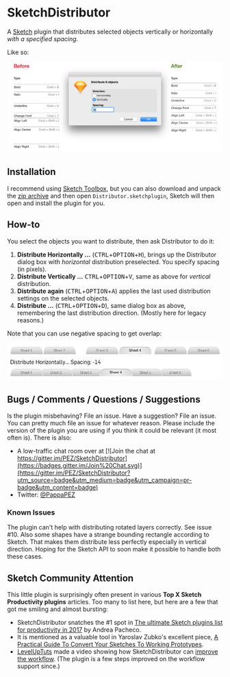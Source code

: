 # SketchDistributor

A [Sketch](https://sketchapp.com) plugin that distributes selected objects vertically or horizontally *with a specified spacing*.

Like so:

![Distributor in action](distribution.png "Distribution by pixel")

## Installation

I recommend using [Sketch Toolbox](http://sketchtoolbox.com), but you can also download and unpack the [zip archive](https://github.com/PEZ/SketchDistributor/archive/master.zip) and then open `Distributor.sketchplugin`, Sketch will then open and install the plugin for you.

## How-to

You select the objects you want to distribute, then ask Distributor to do it:

1. **Distribute Horizontally …** (<kbd>CTRL</kbd>+<kbd>OPTION</kbd>+<kbd>H</kbd>), brings up the Distributor dialog box with *horizontal* distribution preselected. You specify spacing (in pixels).
1. **Distribute Vertically …** <kbd>CTRL</kbd>+<kbd>OPTION</kbd>+<kbd>V</kbd>, same as above for *vertical* distribution.
1. **Distribute again** (<kbd>CTRL</kbd>+<kbd>OPTION</kbd>+<kbd>A</kbd>) applies the last used distribution settings on the selected objects.
1. **Distribute …** (<kbd>CTRL</kbd>+<kbd>OPTION</kbd>+<kbd>D</kbd>), same dialog box as above, remembering the last distribution direction. (Mostly here for legacy reasons.)

Note that you can use negative spacing to get overlap:

![Tabs distributed -14px](tabs.png "Using -14px")

## Bugs / Comments / Questions / Suggestions

Is the plugin misbehaving? File an issue. Have a suggestion? File an issue. You can pretty much file an issue for whatever reason. Please include the version of the plugin you are using if you think it could be relevant (it most often is). There is also:

* A low-traffic chat room over at [![Join the chat at https://gitter.im/PEZ/SketchDistributor](https://badges.gitter.im/Join%20Chat.svg)](https://gitter.im/PEZ/SketchDistributor?utm_source=badge&utm_medium=badge&utm_campaign=pr-badge&utm_content=badge)
* Twitter: [@PappaPEZ](https://twitter.com/pappapez)

### Known Issues

The plugin can't help with distributing rotated layers correctly. See issue #10. Also some shapes have a strange bounding rectangle according to Sketch. That makes them distribute less perfectly especially in vertical direction. Hoping for the Sketch API to soon make it possible to handle both these cases.

## Sketch Community Attention

This little plugin is surprisingly often present in various **Top X Sketch Productivity plugins** articles. Too many to list here, but here are a few that got me smiling and almost bursting:

* SketchDistributor snatches the #1 spot in [The ultimate Sketch plugins list for productivity in 2017](https://blog.prototypr.io/the-ultimate-list-that-you-need-of-plugins-for-sketch-fb59d4dedb87#.h0ya2d8ib) by Andrea Pacheco.
* It is mentioned as a valuable tool in Yaroslav Zubko's excellent piece, [A Practical Guide To Convert Your Sketches To Working Prototypes](https://stories.uplabs.com/a-practical-guide-to-convert-your-sketches-to-working-prototypes-5b1a732d1eb5#.t5cry3g8x).
* [LevelUpTuts](https://www.youtube.com/channel/UCyU5wkjgQYGRB0hIHMwm2Sg) made a video showing how SketchDistributor can [improve the workflow](https://www.youtube.com/watch?v=BzZKMQe1qQk). (The plugin is a few steps improved on the workflow support since.)
